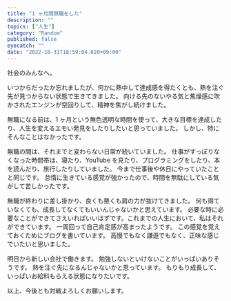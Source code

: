 ```yaml
---
title: "1 ヶ月間無職をした"
description: ""
topics: ["人生"]
category: "Random"
published: false
eyecatch: ""
date: "2022-10-31T18:59:04.620+09:00"
---
```


社会のみんなへ。

いつからだったか忘れましたが、何かに熱中して達成感を得たくとも、熱を注ぐ先が見つからない状態で生きてきました。
向ける先のないやる気と焦燥感に吹かされたエンジンが空回りして、精神を焦がし続けました。

無職になる前は、1 ヶ月という無色透明な時間を使って、大きな目標を達成したり、人生を変えるエモい発見をしたりしたいと思っていました。
しかし、特にそんなことはなかったです。

無職の間は、それまでと変わらない日常が続いていました。
仕事がすっぽりなくなった時間帯は、寝たり、YouTube を見たり、プログラミングをしたり、本を読んだり、旅行したりしていました。
今まで仕事後や休日にやっていたことと同じです。
怠惰に生きている感覚が強かったので、時間を無駄にしている気がして苦しかったです。

無職が終わりに差し掛かり、良くも悪くも肩の力が抜けてきました。
何も得ていなくても、成長してなくてもいいんじゃないかと思えています。
必要な時に必要なことができてさえいればいいはずです。これまでの人生において、私はそれができています。
一周回って自己肯定感が高まったようです。
この感覚を覚えておくためにブログを書いています。
高慢でもなく謙遜でもなく、正味な感じでいたいと思いました。

明日から新しい会社で働きます。
勉強しないといけないことがいっぱいありそうです。
熱を注ぐ先になるんじゃないかと思っています。
もりもり成長して、いっぱいお給料もらえる状態になりたいです。

以上、今後とも対戦よろしくお願いします。
